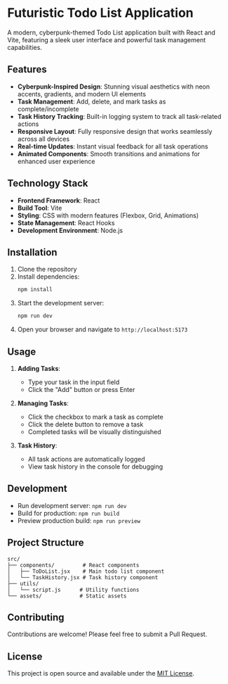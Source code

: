 # Futuristic Todo List Application

A modern, cyberpunk-themed Todo List application built with React and Vite, featuring a sleek user interface and powerful task management capabilities.

## Features

- **Cyberpunk-Inspired Design**: Stunning visual aesthetics with neon accents, gradients, and modern UI elements
- **Task Management**: Add, delete, and mark tasks as complete/incomplete
- **Task History Tracking**: Built-in logging system to track all task-related actions
- **Responsive Layout**: Fully responsive design that works seamlessly across all devices
- **Real-time Updates**: Instant visual feedback for all task operations
- **Animated Components**: Smooth transitions and animations for enhanced user experience

## Technology Stack

- **Frontend Framework**: React
- **Build Tool**: Vite
- **Styling**: CSS with modern features (Flexbox, Grid, Animations)
- **State Management**: React Hooks
- **Development Environment**: Node.js

## Installation

1. Clone the repository
2. Install dependencies:
   ```bash
   npm install
   ```
3. Start the development server:
   ```bash
   npm run dev
   ```
4. Open your browser and navigate to `http://localhost:5173`

## Usage

1. **Adding Tasks**:
   - Type your task in the input field
   - Click the "Add" button or press Enter

2. **Managing Tasks**:
   - Click the checkbox to mark a task as complete
   - Click the delete button to remove a task
   - Completed tasks will be visually distinguished

3. **Task History**:
   - All task actions are automatically logged
   - View task history in the console for debugging

## Development

- Run development server: `npm run dev`
- Build for production: `npm run build`
- Preview production build: `npm run preview`

## Project Structure

```
src/
├── components/         # React components
│   ├── ToDoList.jsx    # Main todo list component
│   └── TaskHistory.jsx # Task history component
├── utils/
│   └── script.js      # Utility functions
└── assets/            # Static assets
```

## Contributing

Contributions are welcome! Please feel free to submit a Pull Request.

## License

This project is open source and available under the [MIT License](LICENSE).
